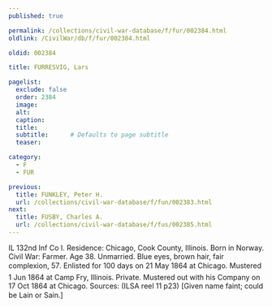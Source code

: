 ```yaml
---
published: true

permalink: /collections/civil-war-database/f/fur/002384.html
oldlink: /CivilWar/db/f/fur/002384.html

oldid: 002384

title: FURRESVIG, Lars

pagelist:
  exclude: false
  order: 2384
  image: 
  alt:
  caption:
  title:
  subtitle:      # Defaults to page subtitle
  teaser:

category: 
  - F 
  - FUR

previous:
  title: FUNKLEY, Peter H.
  url: /collections/civil-war-database/f/fun/002383.html  
next:
  title: FUSBY, Charles A.
  url: /collections/civil-war-database/f/fus/002385.html   
---
```

IL 132nd Inf Co I. Residence: Chicago, Cook County, Illinois. Born in Norway. Civil War: Farmer. Age 38. Unmarried. Blue eyes, brown hair, fair complexion, 5&#146;7&#148;. Enlisted for 100 days on 21 May 1864 at Chicago. Mustered 1 Jun 1864 at Camp Fry, Illinois. Private. Mustered out with his Company on 17 Oct 1864 at Chicago. Sources: (ILSA reel 11 p23) [Given name faint; could be &#147;Lain&#148; or &#147;Sain&#148;.]